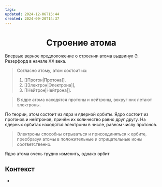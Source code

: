```yaml
---
tags: 
updated: 2024-12-06T15:44
created: 2024-09-20T14:37
---
```

<center> <h1> <b> Строение атома </b> </h1> </center>

 Впервые верное предположение о строении атома выдвинул Э. Резерфорд в начале XX века.

>Согласно этому, атом состоит из:
>1. [[Протон|Протона]],
>2. [[Электрон|Электрона]],
>3. [[Нейтрон|Нейтрона]].

>В ядре атома находятся протоны и нейтроны, вокруг них летают электроны.

По теории, атом состоит из ядра и ядерной орбиты. Ядро состоит из протонов и нейтронов, причём их количество равно друг другу. На ядерных орбитах находятся электроны в числе, равном числу протонов.

>Электроны способны отрываться и присоединяться к орбите, преобразуя атомы в положительные и отрицательные ионы соответственно.

Ядро атома очень трудно изменить, однако орбит
## Контекст
- 


